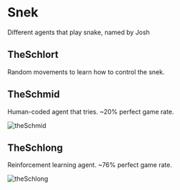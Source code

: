 # Snek
Different agents that play snake, named by Josh

## TheSchlort
Random movements to learn how to control the snek.

## TheSchmid
Human-coded agent that tries. ~20% perfect game rate.


![theSchmid](https://user-images.githubusercontent.com/5852883/214492458-7fef1c79-1abb-4907-a2bb-cb3ddd4fdd7a.gif)


## TheSchlong
Reinforcement learning agent. ~76% perfect game rate.


![theSchlong](https://user-images.githubusercontent.com/5852883/214492576-f493ec8a-afc0-4e86-9ed5-35e7c6b8be19.gif)

